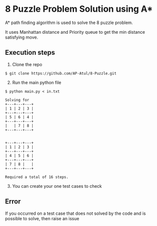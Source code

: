 # 8 Puzzle Problem Solution using A*
A* path finding algorithm is used to solve the 8 puzzle problem.

It uses Manhattan distance and Priority queue to get the min distance satisfying move.

## Execution steps
1. Clone the repo
```
$ git clone https://github.com/AP-Atul/8-Puzzle.git
```
2. Run the main python file
```
$ python main.py < in.txt

Solving for
+---+---+---+
| 1 | 2 | 3 |
+---+---+---+
| 5 | 6 | 4 |
+---+---+---+
|   | 7 | 8 |
+---+---+---+


+---+---+---+
| 1 | 2 | 3 |
+---+---+---+
| 4 | 5 | 6 |
+---+---+---+
| 7 | 8 |   |
+---+---+---+

Required a total of 16 steps.

```
3. You can create your one test cases to check

## Error
If you occurred on a test case that does not solved by the code and is possible to solve, then raise an issue